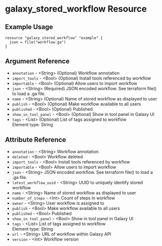 # galaxy_stored_workflow Resource



## Example Usage

```hcl
resource "galaxy_stored_workflow" "example" {
  json = file("workflow.ga")
}
```

## Argument Reference

* `annotation` - &lt;String&gt; (Optional) Workflow annotation  
* `import_tools` - &lt;Bool&gt; (Optional) Install tools referenced by workflow  
* `importable` - &lt;Bool&gt; (Optional) Allow users to import workflow  
* `json` - &lt;String&gt; (Required) JSON encoded workflow. See terraform file() to load a .ga file.  
* `name` - &lt;String&gt; (Optional) Name of stored workflow as displayed to user  
* `publish` - &lt;Bool&gt; (Optional) Make workflow available to all users  
* `published` - &lt;Bool&gt; (Optional) Published  
* `show_in_tool_panel` - &lt;Bool&gt; (Optional) Show in tool panel in Galaxy UI  
* `tags` - &lt;List&gt; (Optional) List of tags assigned to workflow  
  Element type: String


## Attribute Reference

* `annotation` - &lt;String&gt; Workflow annotation  
* `deleted` - &lt;Bool&gt; Workflow deleted  
* `import_tools` - &lt;Bool&gt; Install tools referenced by workflow  
* `importable` - &lt;Bool&gt; Allow users to import workflow  
* `json` - &lt;String&gt; JSON encoded workflow. See terraform file() to load a .ga file.  
* `latest_workflow_uuid` - &lt;String&gt; UUID to uniquely identify stored workflow  
* `name` - &lt;String&gt; Name of stored workflow as displayed to user  
* `number_of_steps` - &lt;Int&gt; Count of steps in workflow  
* `owner` - &lt;String&gt; User workflow is assigned to  
* `publish` - &lt;Bool&gt; Make workflow available to all users  
* `published` - &lt;Bool&gt; Published  
* `show_in_tool_panel` - &lt;Bool&gt; Show in tool panel in Galaxy UI  
* `tags` - &lt;List&gt; List of tags assigned to workflow  
  Element type: String
* `url` - &lt;String&gt; URL of workflow within Galaxy API  
* `version` - &lt;Int&gt; Workflow version  

